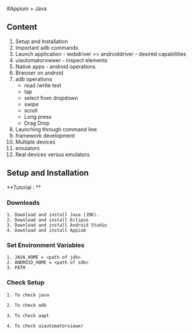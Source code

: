 #Appium + Java


## Content
1. Setup and Installation
2. Important adb commands
3. Launch application
        - webdriver >> androiddriver
		- desired capabilities
4. uiautomatorviewer -  inspect elements
5. Native apps - android operations
6. Brwoser on android
7. adb operations
     - read /write text
	 - tap
	 - select from dropdown
	 - swipe
	 - scroll
	 - Long press
	 - Drag Drop
6. Launching through command line
7. framework development
8. Multiple devices
9. emulators
10. Real devices versus emulators
 



## Setup and Installation

**Tutorial : **

### Downloads
	1. Download and install Java (JDK).
	2. Download and install Eclipse
	3. Download and install Android Studio
	4. Download and install Appium

### Set Environment Variables
	1. JAVA_HOME = <path of jdk>
	2. ANDROID_HOME = <path of sdk>
	3. PATH


### Check Setup
	1. To check java
	
	2. To check adb
	
	3. To check aapt
	
	4. To check uiautomatorviewer
	

